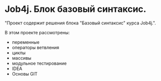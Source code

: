 # Job4j. Блок базовый синтаксис.

"Проект содержит решения блока "Базовый синтаксис" курса Job4j.".

В этом проекте рассмотрены: 
- переменные
- операторы ветвления
- циклы
- массивы
- модульное тестирование
- IDEA
- Основы GIT